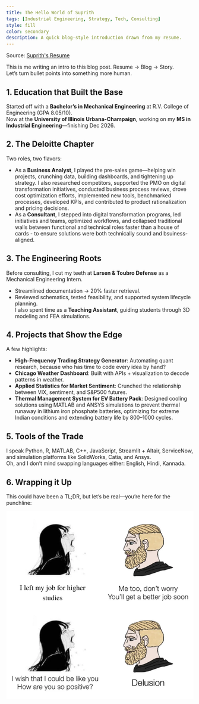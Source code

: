 ```yaml
---
title: The Hello World of Suprith
tags: [Industrial Engineering, Strategy, Tech, Consulting]
style: fill
color: secondary
description: A quick blog-style introduction drawn from my resume. 
---
```


Source: [Suprith's Resume](https://github.com/SuprithChandrashekar)

This is me writing an intro to this blog post. Resume → Blog → Story.  
Let’s turn bullet points into something more human.  

## 1. Education that Built the Base  

Started off with a **Bachelor’s in Mechanical Engineering** at R.V. College of Engineering (GPA 8.05/10).  
Now at the **University of Illinois Urbana-Champaign**, working on my **MS in Industrial Engineering**—finishing Dec 2026.  

## 2. The Deloitte Chapter  

Two roles, two flavors:  

- As a **Business Analyst**, I played the pre-sales game—helping win projects, crunching data, building dashboards, and tightening up strategy. I also researched competitors, supported the PMO on digital transformation initiatives, conducted business process reviews, drove cost optimization efforts, implemented new tools, benchmarked processes, developed KPIs, and contributed to product rationalization and pricing decisions.
- As a **Consultant**, I stepped into digital transformation programs, led initiatives and teams, optimized workflows, and collapsed traditional walls between functional and technical roles faster than a house of cards - to ensure solutions were both technically sound and bsuiness-aligned.

## 3. The Engineering Roots  

Before consulting, I cut my teeth at **Larsen & Toubro Defense** as a Mechanical Engineering Intern.  
- Streamlined documentation → 20% faster retrieval.  
- Reviewed schematics, tested feasibility, and supported system lifecycle planning.  
I also spent time as a **Teaching Assistant**, guiding students through 3D modeling and FEA simulations.  

## 4. Projects that Show the Edge  

A few highlights:  
- **High-Frequency Trading Strategy Generator**: Automating quant research, because who has time to code every idea by hand?  
- **Chicago Weather Dashboard**: Built with APIs + visualization to decode patterns in weather.  
- **Applied Statistics for Market Sentiment**: Crunched the relationship between VIX, sentiment, and S&P500 futures.
- **Thermal Management System for EV Battery Pack**: Designed cooling solutions using MATLAB and ANSYS simulations to prevent thermal runaway in lithium iron phosphate batteries, optimizing for extreme Indian conditions and extending battery life by 800–1000 cycles.  

## 5. Tools of the Trade  

I speak Python, R, MATLAB, C++, JavaScript, Streamlit + Altair, ServiceNow, and simulation platforms like SolidWorks, Catia, and Ansys.  
Oh, and I don’t mind swapping languages either: English, Hindi, Kannada.  

## 6. Wrapping it Up  

This could have been a TL;DR, but let’s be real—you’re here for the punchline:  

![DERP but make it Consulting](/assets/pngs/meme.png) 
